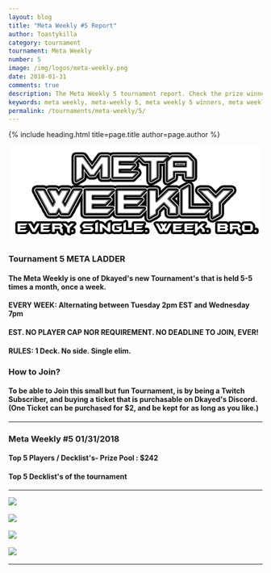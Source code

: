 ```yaml
---
layout: blog
title: "Meta Weekly #5 Report"
author: Toastykilla
category: tournament
tournament: Meta Weekly
number: 5
image: /img/logos/meta-weekly.png
date: 2018-01-31
comments: true
description: The Meta Weekly 5 tournament report. Check the prize winners and their decks here.
keywords: meta weekly, meta-weekly 5, meta weekly 5 winners, meta weekly 5 decks, tournament
permalink: /tournaments/meta-weekly/5/
---
```


{% include heading.html title=page.title author=page.author %}

![](/img/logos/meta-weekly.png)

### Tournament 5 META LADDER 

#### The Meta Weekly is one of Dkayed's new Tournament's that is held 5-5 times a month, once a week.

#### EVERY WEEK: Alternating between Tuesday 2pm EST and Wednesday 7pm

#### EST. NO PLAYER CAP NOR REQUIREMENT. NO DEADLINE TO JOIN, EVER!

#### RULES: 1 Deck. No side. Single elim.

### How to Join?

#### To be able to Join this small but fun Tournament, is by being a Twitch Subscriber, and buying a ticket that is purchasable on Dkayed's Discord.  (One Ticket can be purchased for $2, and be kept for as long as you like.)

----------

### Meta Weekly #5   01/31/2018

#### Top 5 Players /  Decklist's- Prize Pool : $242

#### Top 5 Decklist's of the tournament 

---------- 

![](https://i.imgur.com/R0zxqAJ.png)

![](https://i.imgur.com/ZAKdfkz.png)

![](https://i.imgur.com/kSc1kZX.png)

![](https://i.imgur.com/uY4EgX6.png)


----------